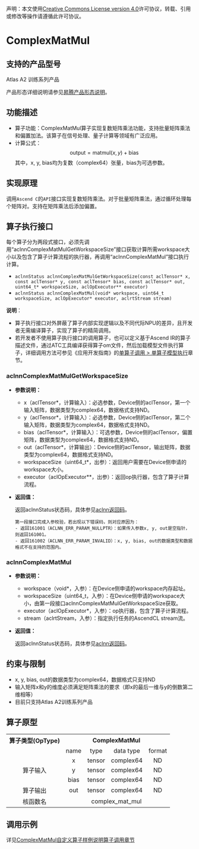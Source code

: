 声明：本文使用[Creative Commons License version 4.0](https://creativecommons.org/licenses/by/4.0/legalcode)许可协议，转载、引用或修改等操作请遵循此许可协议。

# ComplexMatMul

## 支持的产品型号

Atlas A2 训练系列产品

产品形态详细说明请参见[昇腾产品形态说明](https://www.hiascend.com/document/redirect/CannCommunityProductForm)。

## 功能描述

- 算子功能：ComplexMatMul算子实现复数矩阵乘法功能，支持批量矩阵乘法和偏置加法。该算子在信号处理、量子计算等领域有广泛应用。
- 计算公式：
  $$
  \text{output} = \text{matmul}(x, y) + \text{bias}
  $$
  其中，x, y, bias均为复数（complex64）张量，bias为可选参数。

## 实现原理

调用`Ascend C`的`API`接口实现复数矩阵乘法。对于批量矩阵乘法，通过循环处理每个矩阵对。支持在矩阵乘法后添加偏置。

## 算子执行接口

每个算子分为两段式接口，必须先调用“aclnnComplexMatMulGetWorkspaceSize”接口获取计算所需workspace大小以及包含了算子计算流程的执行器，再调用“aclnnComplexMatMul”接口执行计算。

* `aclnnStatus aclnnComplexMatMulGetWorkspaceSize(const aclTensor* x, const aclTensor* y, const aclTensor* bias, const aclTensor* out, uint64_t* workspaceSize, aclOpExecutor** executor)`
* `aclnnStatus aclnnComplexMatMul(void* workspace, uint64_t workspaceSize, aclOpExecutor* executor, aclrtStream stream)`

**说明**：

- 算子执行接口对外屏蔽了算子内部实现逻辑以及不同代际NPU的差异，且开发者无需编译算子，实现了算子的精简调用。
- 若开发者不使用算子执行接口的调用算子，也可以定义基于Ascend IR的算子描述文件，通过ATC工具编译获得算子om文件，然后加载模型文件执行算子，详细调用方法可参见《应用开发指南》的[单算子调用 > 单算子模型执行](https://hiascend.com/document/redirect/CannCommunityCppOpcall)章节。

### aclnnComplexMatMulGetWorkspaceSize

- **参数说明：**

  - x（aclTensor\*，计算输入）：必选参数，Device侧的aclTensor，第一个输入矩阵，数据类型为complex64，数据格式支持ND。
  - y（aclTensor\*，计算输入）：必选参数，Device侧的aclTensor，第二个输入矩阵，数据类型为complex64，数据格式支持ND。
  - bias（aclTensor\*，计算输入）：可选参数，Device侧的aclTensor，偏置矩阵，数据类型为complex64，数据格式支持ND。
  - out（aclTensor\*，计算输出）：Device侧的aclTensor，输出矩阵，数据类型为complex64，数据格式支持ND。
  - workspaceSize（uint64\_t\*，出参）：返回用户需要在Device侧申请的workspace大小。
  - executor（aclOpExecutor\*\*，出参）：返回op执行器，包含了算子计算流程。
- **返回值：**

  返回aclnnStatus状态码，具体参见[aclnn返回码](https://www.hiascend.com/document/detail/zh/CANNCommunityEdition/800alpha003/apiref/aolapi/context/common/aclnn%E8%BF%94%E5%9B%9E%E7%A0%81_fuse.md)。

  ```
  第一段接口完成入参校验，若出现以下错误码，则对应原因为：
  - 返回161001（ACLNN_ERR_PARAM_NULLPTR）：如果传入参数x, y, out是空指针，则返回161001。
  - 返回161002（ACLNN_ERR_PARAM_INVALID）：x, y, bias, out的数据类型和数据格式不在支持的范围内。
  ```

### aclnnComplexMatMul

- **参数说明：**

  - workspace（void\*，入参）：在Device侧申请的workspace内存起址。
  - workspaceSize（uint64\_t，入参）：在Device侧申请的workspace大小，由第一段接口aclnnComplexMatMulGetWorkspaceSize获取。
  - executor（aclOpExecutor\*，入参）：op执行器，包含了算子计算流程。
  - stream（aclrtStream，入参）：指定执行任务的AscendCL stream流。
- **返回值：**

  返回aclnnStatus状态码，具体参见[aclnn返回码](https://www.hiascend.com/document/detail/zh/CANNCommunityEdition/800alpha003/apiref/aolapi/context/common/aclnn%E8%BF%94%E5%9B%9E%E7%A0%81_fuse.md)。


## 约束与限制

- x, y, bias, out的数据类型为complex64，数据格式只支持ND
- 输入矩阵x和y的维度必须满足矩阵乘法的要求（即x的最后一维与y的倒数第二维相等）
- 目前只支持Atlas A2训练系列产品

## 算子原型

<table>
<tr><th align="center">算子类型(OpType)</th><th colspan="4" align="center">ComplexMatMul</th></tr> 
<tr><td align="center"> </td><td align="center">name</td><td align="center">type</td><td align="center">data type</td><td align="center">format</td></tr>  
<tr><td rowspan="3" align="center">算子输入</td>
<td align="center">x</td><td align="center">tensor</td><td align="center">complex64</td><td align="center">ND</td></tr>
<td align="center">y</td><td align="center">tensor</td><td align="center">complex64</td><td align="center">ND</td></tr>
<td align="center">bias</td><td align="center">tensor</td><td align="center">complex64</td><td align="center">ND</td></tr>
<tr><td rowspan="1" align="center">算子输出</td>
<td align="center">out</td><td align="center">tensor</td><td align="center">complex64</td><td align="center">ND</td></tr>  
<tr><td rowspan="1" align="center">核函数名</td><td colspan="4" align="center">complex_mat_mul</td></tr>  
</table>

## 调用示例

详见[ComplexMatMul自定义算子样例说明算子调用章节](../README.md#算子调用)
